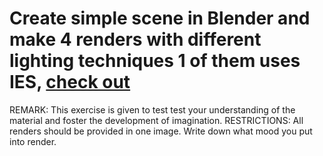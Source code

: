# Create simple scene in Blender and make 4 renders with different lighting techniques 1 of them uses IES, [check out](https://www.youtube.com/watch?v=y6WKm62mhIo)
REMARK: This exercise is given to test test your understanding of the material and foster the development of imagination.
RESTRICTIONS: All renders should be provided in one image. Write down what mood you put into render.

